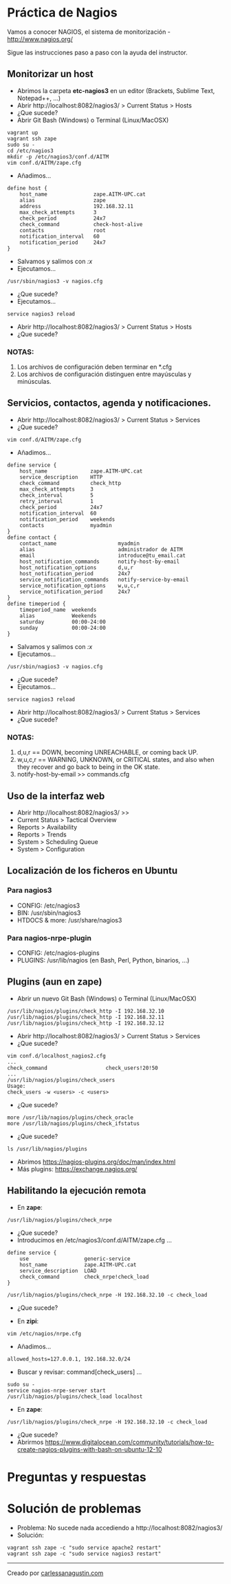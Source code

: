 # Práctica de Nagios

Vamos a conocer NAGIOS, el sistema de monitorización - http://www.nagios.org/

Sigue las instrucciones paso a paso con la ayuda del instructor.

## Monitorizar un host

* Abrimos la carpeta **etc-nagios3** en un editor (Brackets, Sublime Text, Notepad++, ...)
* Abrir http://localhost:8082/nagios3/ > Current Status > Hosts
* ¿Que sucede?
* Abrir Git Bash (Windows) o Terminal (Linux/MacOSX)

```shell
vagrant up
vagrant ssh zape
sudo su -
cd /etc/nagios3
mkdir -p /etc/nagios3/conf.d/AITM
vim conf.d/AITM/zape.cfg
```

* Añadimos...

```shell
define host {
    host_name               zape.AITM-UPC.cat
    alias                   zape
    address                 192.168.32.11
    max_check_attempts      3
    check_period            24x7
    check_command           check-host-alive
    contacts                root
    notification_interval   60
    notification_period     24x7
}
```

* Salvamos y salimos con *:x*
* Ejecutamos...

```shell
/usr/sbin/nagios3 -v nagios.cfg
```

* ¿Que sucede?
* Ejecutamos...

```shell
service nagios3 reload
```

* Abrir http://localhost:8082/nagios3/ > Current Status > Hosts
* ¿Que sucede?

### NOTAS:

1. Los archivos de configuración deben terminar en *.cfg
2. Los archivos de configuración distinguen entre mayúsculas y minúsculas.

## Servicios, contactos, agenda y notificaciones.

* Abrir http://localhost:8082/nagios3/ > Current Status > Services
* ¿Que sucede?

```shell
vim conf.d/AITM/zape.cfg
```

* Añadimos...

```shell
define service {
    host_name              zape.AITM-UPC.cat
    service_description    HTTP
    check_command          check_http
    max_check_attempts     3
    check_interval         5
    retry_interval         1
    check_period           24x7
    notification_interval  60
    notification_period    weekends
    contacts               myadmin
}
define contact {
    contact_name                    myadmin
    alias                           administrador de AITM
    email                           introduce@tu_email.cat
    host_notification_commands      notify-host-by-email
    host_notification_options       d,u,r
    host_notification_period        24x7
    service_notification_commands   notify-service-by-email
    service_notification_options    w,u,c,r
    service_notification_period     24x7
}
define timeperiod {
    timeperiod_name  weekends
    alias            Weekends
    saturday         00:00-24:00
    sunday           00:00-24:00
}
```

* Salvamos y salimos con *:x*
* Ejecutamos...

```shell
/usr/sbin/nagios3 -v nagios.cfg
```

* ¿Que sucede?
* Ejecutamos...

```shell
service nagios3 reload
```

* Abrir http://localhost:8082/nagios3/ > Current Status > Services
* ¿Que sucede?

### NOTAS:

1. d,u,r == DOWN, becoming UNREACHABLE, or coming back UP.
2. w,u,c,r == WARNING, UNKNOWN, or CRITICAL states, and also when they recover and go back to being in the OK state.
3. notify-host-by-email >> commands.cfg

## Uso de la interfaz web

* Abrir http://localhost:8082/nagios3/ >>
* Current Status > Tactical Overview
* Reports > Availability
* Reports > Trends
* System > Scheduling Queue
* System > Configuration

## Localización de los ficheros en Ubuntu

### Para nagios3

* CONFIG: /etc/nagios3
* BIN: /usr/sbin/nagios3
* HTDOCS & more: /usr/share/nagios3

### Para nagios-nrpe-plugin

* CONFIG: /etc/nagios-plugins
* PLUGINS: /usr/lib/nagios (en Bash, Perl, Python, binarios, ...)

## Plugins (aun en zape)

* Abrir un nuevo Git Bash (Windows) o Terminal (Linux/MacOSX)

```shell
/usr/lib/nagios/plugins/check_http -I 192.168.32.10
/usr/lib/nagios/plugins/check_http -I 192.168.32.11
/usr/lib/nagios/plugins/check_http -I 192.168.32.12
```

* Abrir http://localhost:8082/nagios3/ > Current Status > Services
* ¿Que sucede?

```shell
vim conf.d/localhost_nagios2.cfg
...
check_command                   check_users!20!50
...
/usr/lib/nagios/plugins/check_users
Usage:
check_users -w <users> -c <users>
```

* ¿Que sucede?

```shell
more /usr/lib/nagios/plugins/check_oracle
more /usr/lib/nagios/plugins/check_ifstatus
```

* ¿Que sucede?

```shell
ls /usr/lib/nagios/plugins
```

* Abrimos https://nagios-plugins.org/doc/man/index.html
* Más plugins: https://exchange.nagios.org/

## Habilitando la ejecución remota

* En **zape**:

```shell
/usr/lib/nagios/plugins/check_nrpe
```

* ¿Que sucede?
* Introducimos en /etc/nagios3/conf.d/AITM/zape.cfg ...

```shell
define service {
    use                  generic-service
    host_name            zape.AITM-UPC.cat
    service_description  LOAD
    check_command        check_nrpe!check_load
}
```

```shell
/usr/lib/nagios/plugins/check_nrpe -H 192.168.32.10 -c check_load
```

* ¿Que sucede?

* En **zipi**:

```shell
vim /etc/nagios/nrpe.cfg
```

* Añadimos...

```shell
allowed_hosts=127.0.0.1, 192.168.32.0/24
```

* Buscar y revisar: command[check_users] ...

```shell
sudo su -
service nagios-nrpe-server start
/usr/lib/nagios/plugins/check_load localhost
```

* En **zape**:

```shell
/usr/lib/nagios/plugins/check_nrpe -H 192.168.32.10 -c check_load
```

* ¿Que sucede?
* Abrirmos https://www.digitalocean.com/community/tutorials/how-to-create-nagios-plugins-with-bash-on-ubuntu-12-10

# Preguntas y respuestas

# Solución de problemas

* Problema: No sucede nada accediendo a http://localhost:8082/nagios3/
* Solución:

```shell
vagrant ssh zape -c "sudo service apache2 restart"
vagrant ssh zape -c "sudo service nagios3 restart"
```

------

Creado por [carlessanagustin.com](http://www.carlessanagustin.com)
